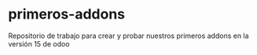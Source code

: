 # primeros-addons
Repositorio de trabajo para crear y probar nuestros primeros addons en la versión 15 de odoo
